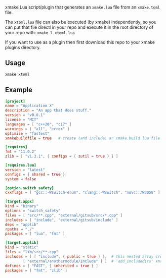 
xmake Lua script/plugin that generates an `xmake.lua` file from an `xmake.toml` file.

The `xtoml.lua` file can also be executed (by xmake) independently, so you can put that file directl in your repo and execute it in the root directory of your repo with: `xmake l xtoml.lua`

If you want to use as a plugin then first download this repo to your xmake plugins directory.

## Usage
```bash
xmake xtoml
```

## Example
```toml
[project]
name = "Application X"
description = "An app that does stuff."
version = "v0.0.1"
license = "MIT"
languages = [ "c++20", "c17" ]
warnings = [ "all", "error" ]
optimize = "fastest"
xmakebuildfile = true   # create (and include) an xmake.build.lua file

[requires]
fmt = "11.0.2"
zlib = [ "v1.3.1", { configs = { zutil = true } } ]

[requires.lua]
version = "latest"
configs = { shared = true }
system = false

[option.switch_safety]
cxxflags = [ "gcc::-Wswitch-enum", "clang::-Wswitch", "msvc::/W3058" ]

[target.appx]
kind = "binary"
options = "switch_safety"
files = [ "src/**.cpp", "external/gitsub/src/*.cpp" ]
includes = [ "include", "external/gitsub/include" ]
deps = "applib"
rpaths = "./"
packages = [ "lua", "fmt" ]

[target.applib]
kind = "static"
files = "lib/src/**.cpp"
includes = [ [ "include", { public = true } ],  # this nested array creates two
        [ "external/anothermodule/include" ] ]  # 'add_includedirs' xmake.lua entries
defines = [ "FAST", { inherited = true } ]
packages = [ "fmt", "zlib" ]
```



